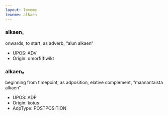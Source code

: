```yaml
---
layout: lexeme
lexeme: alkaen
---
```


###  alkaen₁

onwards, to start, as adverb, “alun alkaen“
* UPOS:  ADV
* Origin:  omorfi|fiwikt


###  alkaen₂

beginning from timepoint, as adposition, elative complement, “maanantaista alkaen“
* UPOS:  ADP
* Origin:  kotus
* AdpType:  POSTPOSITION

